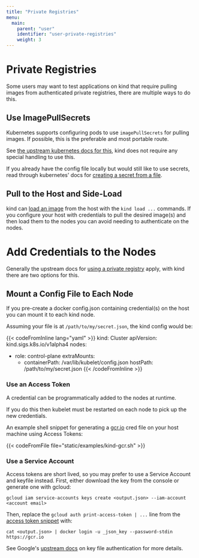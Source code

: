 ```yaml
---
title: "Private Registries"
menu:
  main:
    parent: "user"
    identifier: "user-private-registries"
    weight: 3
---
```

# Private Registries

Some users may want to test applications on kind that require pulling images
from authenticated private registries, there are multiple ways to do this.


## Use ImagePullSecrets

Kubernetes supports configuring pods to use `imagePullSecrets` for pulling
images. If possible, this is the preferable and most portable route.

See [the upstream kubernetes docs for this][imagePullSecrets],
kind does not require any special handling to use this.

If you already have the config file locally but would still like to use secrets,
read through kubernetes' docs for [creating a secret from a file][imagePullFileSecrets].

## Pull to the Host and Side-Load

kind can [load an image][loading an image] from the host with the `kind load ...`
commands. If you configure your host with credentials to pull the desired 
image(s) and then load them to the nodes you can avoid needing to authenticate 
on the nodes.


# Add Credentials to the Nodes

Generally the upstream docs for [using a private registry] apply, with kind
there are two options for this.

## Mount a Config File to Each Node

If you pre-create a docker config.json containing credential(s) on the host
you can mount it to each kind node.

Assuming your file is at `/path/to/my/secret.json`, the kind config would be:

{{< codeFromInline lang="yaml" >}}
kind: Cluster
apiVersion: kind.sigs.k8s.io/v1alpha4
nodes:
- role: control-plane
  extraMounts:
  - containerPath: /var/lib/kubelet/config.json
    hostPath: /path/to/my/secret.json
{{< /codeFromInline >}}

### Use an Access Token

A credential can be programmatically added to the nodes at runtime.

If you do this then kubelet must be restarted on each node to pick up the new credentials.

An example shell snippet for generating a [gcr.io][GCR] cred file on your host machine
using Access Tokens:

{{< codeFromFile file="static/examples/kind-gcr.sh" >}}

### Use a Service Account

Access tokens are short lived, so you may prefer to use a Service Account and keyfile instead.
First, either download the key from the console or generate one with gcloud:

```
gcloud iam service-accounts keys create <output.json> --iam-account <account email>
```

Then, replace the `gcloud auth print-access-token | ...` line from the [access token snippet](#use-an-access-token) with:

```
cat <output.json> | docker login -u _json_key --password-stdin https://gcr.io
```

See Google's [upstream docs][keyFileAuthentication] on key file authentication for more details.

[keyFileAuthentication]: https://cloud.google.com/container-registry/docs/advanced-authentication#json_key_file
[imagePullSecrets]: https://kubernetes.io/docs/concepts/containers/images/#specifying-imagepullsecrets-on-a-pod
[imagePullFileSecrets]: https://kubernetes.io/docs/tasks/configure-pod-container/pull-image-private-registry/#registry-secret-existing-credentials
[loading an image]: /docs/user/quick-start/#loading-an-image-into-your-cluster
[using a private registry]: https://kubernetes.io/docs/concepts/containers/images/#using-a-private-registry
[GCR]: https://cloud.google.com/container-registry/
